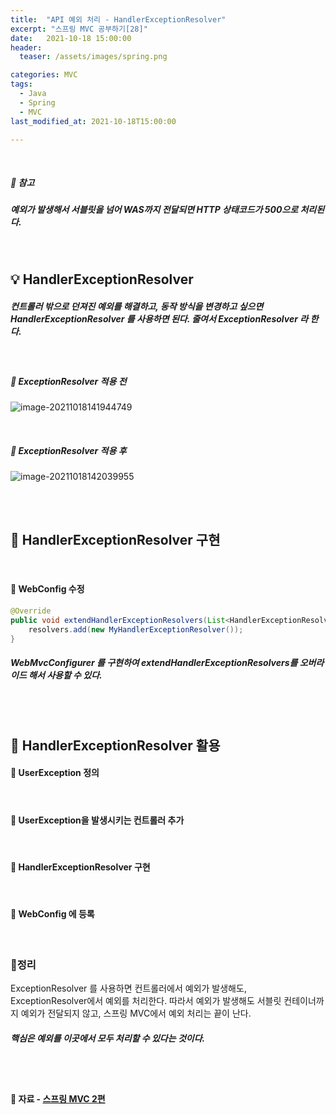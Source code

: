 ```yaml
---
title:  "API 예외 처리 - HandlerExceptionResolver"
excerpt: "스프링 MVC 공부하기[28]"
date:   2021-10-18 15:00:00
header:
  teaser: /assets/images/spring.png

categories: MVC
tags:
  - Java
  - Spring
  - MVC
last_modified_at: 2021-10-18T15:00:00

---
```


<br/>

##### 🔎 참고

##### 예외가 발생해서 서블릿을 넘어 WAS까지 전달되면 HTTP 상태코드가 500으로 처리된다.

<br/>

## 💡 HandlerExceptionResolver

##### 컨트롤러 밖으로 던져진 예외를 해결하고, 동작 방식을 변경하고 싶으면 HandlerExceptionResolver 를 사용하면 된다. 줄여서 ExceptionResolver 라 한다.

<br/>

##### 🔎 ExceptionResolver  적용 전

![image-20211018141944749](https://raw.githubusercontent.com/ShinDongHun1/image_repo/main/img/image-20211018141944749.png)

<br/>

##### 🔎 ExceptionResolver  적용 후

![image-20211018142039955](https://raw.githubusercontent.com/ShinDongHun1/image_repo/main/img/image-20211018142039955.png)

<br/>

<br/>

## 🌌 HandlerExceptionResolver 구현

<script src="https://gist.github.com/ShinDongHun1/27f3767732197b39ef23032c878eb927.js"></script>

<br/>

#### 🔎 WebConfig 수정

```java
@Override
public void extendHandlerExceptionResolvers(List<HandlerExceptionResolver>resolvers) {
	resolvers.add(new MyHandlerExceptionResolver());
}
```

##### WebMvcConfigurer 를 구현하여 extendHandlerExceptionResolvers를 오버라이드 해서 사용할 수 있다.

<br/>

<br/>

## 🌌 HandlerExceptionResolver 활용

#### 🔎 UserException 정의

<script src="https://gist.github.com/ShinDongHun1/b79192d984cf0d640f2ba25ac8c22cc7.js"></script>

<br/>

#### 🔎 UserException을 발생시키는 컨트롤러 추가

<script src="https://gist.github.com/ShinDongHun1/c0e5f4d9e479a9ecc65afedc7cc1a640.js"></script>

<br/>

#### 🔎 HandlerExceptionResolver 구현

<script src="https://gist.github.com/ShinDongHun1/b660c4e429f86f17680766056d4870d4.js"></script>

<br/>

#### 🔎 WebConfig 에 등록

<script src="https://gist.github.com/ShinDongHun1/67c5794b92b74a6f733da750dc19d741.js"></script>

<br/>

### 🔎정리

ExceptionResolver 를 사용하면 컨트롤러에서 예외가 발생해도, ExceptionResolver에서 예외를 처리한다. 따라서 예외가 발생해도 서블릿 컨테이너까지 예외가 전달되지 않고, 스프링 MVC에서 예외 처리는 끝이 난다. 

##### 핵심은 예외를 이곳에서 모두 처리할 수 있다는 것이다.

<br/>

<br/>

#### 🔎 자료 - [스프링 MVC 2편](https://www.inflearn.com/course/%EC%8A%A4%ED%94%84%EB%A7%81-mvc-2/dashboard)

<br/>

